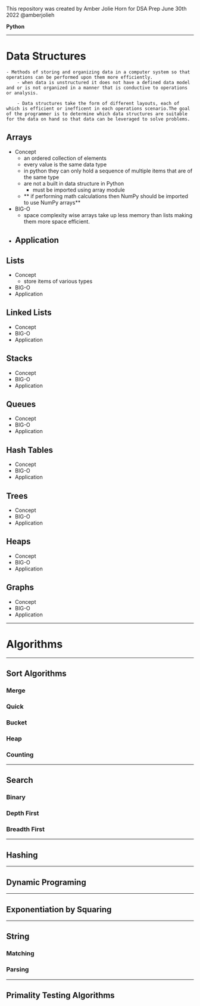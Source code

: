 This repository was created by Amber Jolie Horn for DSA Prep June 30th 2022 @amberjolieh 

**Python**

----
# Data Structures 

    - Methods of storing and organizing data in a computer system so that operations can be performed upon them more efficiently. 
        - when data is unstructured it does not have a defined data model and or is not organized in a manner that is conductive to operations or analysis.

        - Data structures take the form of different layouts, each of which is efficient or inefficent in each operations scenario.The goal of the programmer is to determine which data structures are suitable for the data on hand so that data can be leveraged to solve problems.


## Arrays
* Concept
    - an ordered collection of elements 
    - every value is the same data type
    - in python they can only hold a sequence of multiple items that are of the same type
    - are not a built in data structure in Python
        - must be imported using array module
    - ** if performing math calculations then NumPy should be imported to use NumPy arrays**
* BIG-O 
    - space complexity wise arrays take up less memory than lists making them more space efficient.
* Application
    - 
## Lists 
* Concept 
    - store items of various types 
* BIG-O
* Application
## Linked Lists
* Concept
* BIG-O
* Application
## Stacks
* Concept
* BIG-O
* Application
## Queues 
* Concept
* BIG-O
* Application
## Hash Tables
* Concept
* BIG-O
* Application
## Trees
* Concept
* BIG-O
* Application
## Heaps
* Concept
* BIG-O
* Application
## Graphs
* Concept
* BIG-O
* Application

---
# Algorithms
---
## Sort Algorithms
### Merge
### Quick
### Bucket
### Heap
### Counting
---
## Search
### Binary
### Depth First
### Breadth First
---
## Hashing
---
## Dynamic Programing 
---
## Exponentiation by Squaring
---
## String
### Matching
### Parsing
---
## Primality Testing Algorithms 
